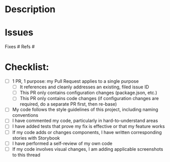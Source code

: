 # Description

<!--
Please include a summary of the change and which issue is fixed -include its number-. It's important that PRs connect to an existing issue, and we'll review this PR in part based on the content of that issue. Please also include relevant motivation and context.
-->

# Issues

<!-- This PR should fix or reference at least one existing issue ID. Add or delete as appropriate. -->
Fixes #
Refs #

# Checklist:

- [ ] 1 PR, 1 purpose: my Pull Request applies to a single purpose
  - [ ] It references and cleanly addresses an existing, filed issue ID
  - [ ] This PR only contains configuration changes (package.json, etc.)
  - [ ] This PR only contains code changes (if configuration changes are required, do a separate PR first, then re-base)
- [ ] My code follows the style guidelines of this project, including naming conventions
- [ ] I have commented my code, particularly in hard-to-understand areas
- [ ] I have added tests that prove my fix is effective or that my feature works
- [ ] If my code adds or changes components, I have written corresponding stories with Storybook
- [ ] I have performed a self-review of my own code
- [ ] If my code involves visual changes, I am adding applicable screenshots to this thread

<!--
PS: [Read how to write the perfect pull request](https://blog.github.com/2015-01-21-how-to-write-the-perfect-pull-request/)
-->
